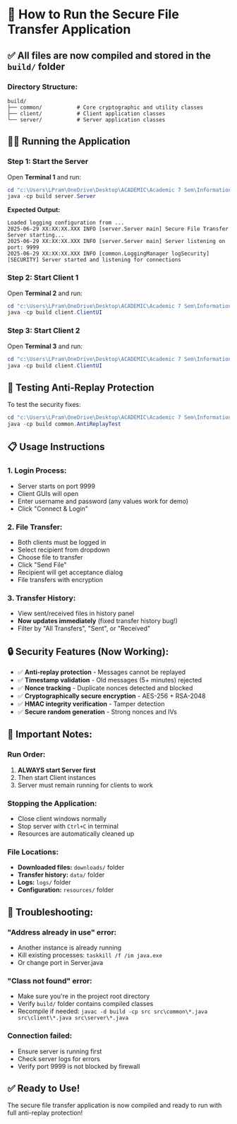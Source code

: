 # 🚀 How to Run the Secure File Transfer Application

## ✅ **All files are now compiled and stored in the `build/` folder**

### **Directory Structure:**
```
build/
├── common/           # Core cryptographic and utility classes
├── client/           # Client application classes  
└── server/           # Server application classes
```

## 🏃‍♂️ **Running the Application**

### **Step 1: Start the Server**
Open **Terminal 1** and run:
```powershell
cd "c:\Users\LPram\OneDrive\Desktop\ACADEMIC\Academic 7 Sem\Information Security\IS-Project\secure-file-transfer-protocol"
java -cp build server.Server
```

**Expected Output:**
```
Loaded logging configuration from ...
2025-06-29 XX:XX:XX.XXX INFO [server.Server main] Secure File Transfer Server starting...
2025-06-29 XX:XX:XX.XXX INFO [server.Server main] Server listening on port: 9999
2025-06-29 XX:XX:XX.XXX INFO [common.LoggingManager logSecurity] [SECURITY] Server started and listening for connections
```

### **Step 2: Start Client 1**
Open **Terminal 2** and run:
```powershell
cd "c:\Users\LPram\OneDrive\Desktop\ACADEMIC\Academic 7 Sem\Information Security\IS-Project\secure-file-transfer-protocol"
java -cp build client.ClientUI
```

### **Step 3: Start Client 2** 
Open **Terminal 3** and run:
```powershell
cd "c:\Users\LPram\OneDrive\Desktop\ACADEMIC\Academic 7 Sem\Information Security\IS-Project\secure-file-transfer-protocol"
java -cp build client.ClientUI
```

## 🧪 **Testing Anti-Replay Protection**
To test the security fixes:
```powershell
cd "c:\Users\LPram\OneDrive\Desktop\ACADEMIC\Academic 7 Sem\Information Security\IS-Project\secure-file-transfer-protocol"
java -cp build common.AntiReplayTest
```

## 📋 **Usage Instructions**

### **1. Login Process:**
- Server starts on port 9999
- Client GUIs will open
- Enter username and password (any values work for demo)
- Click "Connect & Login"

### **2. File Transfer:**
- Both clients must be logged in
- Select recipient from dropdown
- Choose file to transfer
- Click "Send File"
- Recipient will get acceptance dialog
- File transfers with encryption

### **3. Transfer History:**
- View sent/received files in history panel
- **Now updates immediately** (fixed transfer history bug!)
- Filter by "All Transfers", "Sent", or "Received"

## 🔒 **Security Features (Now Working):**
- ✅ **Anti-replay protection** - Messages cannot be replayed
- ✅ **Timestamp validation** - Old messages (5+ minutes) rejected
- ✅ **Nonce tracking** - Duplicate nonces detected and blocked
- ✅ **Cryptographically secure encryption** - AES-256 + RSA-2048
- ✅ **HMAC integrity verification** - Tamper detection
- ✅ **Secure random generation** - Strong nonces and IVs

## 🛑 **Important Notes:**

### **Run Order:**
1. **ALWAYS start Server first**
2. Then start Client instances
3. Server must remain running for clients to work

### **Stopping the Application:**
- Close client windows normally
- Stop server with `Ctrl+C` in terminal
- Resources are automatically cleaned up

### **File Locations:**
- **Downloaded files:** `downloads/` folder
- **Transfer history:** `data/` folder  
- **Logs:** `logs/` folder
- **Configuration:** `resources/` folder

## 🔧 **Troubleshooting:**

### **"Address already in use" error:**
- Another instance is already running
- Kill existing processes: `taskkill /f /im java.exe`
- Or change port in Server.java

### **"Class not found" error:**
- Make sure you're in the project root directory
- Verify `build/` folder contains compiled classes
- Recompile if needed: `javac -d build -cp src src\common\*.java src\client\*.java src\server\*.java`

### **Connection failed:**
- Ensure server is running first
- Check server logs for errors
- Verify port 9999 is not blocked by firewall

## ✅ **Ready to Use!**
The secure file transfer application is now compiled and ready to run with full anti-replay protection!
